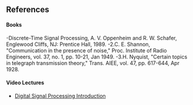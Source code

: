 ## References
#### Books
-Discrete-Time Signal Processing, A. V. Oppenheim and R. W. Schafer, Englewood Cliffs, NJ: Prentice Hall, 1989.
-2.C. E. Shannon, "Communication in the presence of noise," Proc. Institute of Radio Engineers, vol. 37, no. 1, pp. 10-21, Jan 1949.
-3.H. Nyquist, "Certain topics in telegraph transmission theory," Trans. AIEE, vol. 47, pp. 617-644, Apr 1928.

#### Video Lectures
- [Digital Signal Processing Introduction](https://nptel.ac.in/)

